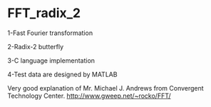 # FFT_radix_2
1-Fast Fourier transformation

2-Radix-2 butterfly

3-C language implementation

4-Test data are designed by MATLAB

Very good explanation of Mr. Michael J. Andrews from Convergent Technology Center.
http://www.gweep.net/~rocko/FFT/ 
